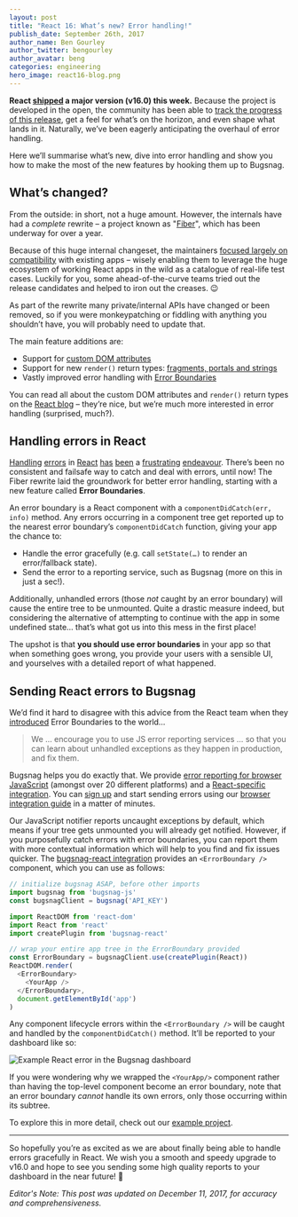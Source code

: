 ```yaml
---
layout: post
title: "React 16: What’s new? Error handling!"
publish_date: September 26th, 2017
author_name: Ben Gourley
author_twitter: bengourley
author_avatar: beng
categories: engineering
hero_image: react16-blog.png
---
```



__React [shipped][react-16-launch] a major version (v16.0) this week.__ Because
the project is developed in the open, the community has been able to [track the progress of this release][16-release-issue],
get a feel for what’s on the horizon, and even shape what lands in it. Naturally,
we’ve been eagerly anticipating the overhaul of error handling.

Here we’ll summarise what’s new, dive into error handling and show you how to make
the most of the new features by hooking them up to Bugsnag.

## What’s changed?

From the outside: in short, not a huge amount. However, the internals have had a
_complete_ rewrite – a project known as "[Fiber][fiber]", which has been underway
for over a year.

Because of this huge internal changeset, the maintainers [focused largely on compatibility][16-rc-issue]
with existing apps – wisely enabling them to leverage the huge ecosystem of working
React apps in the wild as a catalogue of real-life test cases. Luckily for you,
some ahead-of-the-curve teams tried out the release candidates and helped to iron
out the creases. 😉

As part of the rewrite many private/internal APIs have changed or been removed,
so if you were monkeypatching or fiddling with anything you shouldn’t have, you
will probably need to update that.

The main feature additions are:

- Support for [custom DOM attributes][custom-dom-attributes]
- Support for new `render()` return types: [fragments, portals and strings][render-return-types]
- Vastly improved error handling with [Error Boundaries][error-boundaries]

You can read all about the custom DOM attributes and `render()` return types on
the [React blog][react-16-launch] – they’re nice, but we’re much more interested
in error handling (surprised, much?).

## Handling errors in React

[Handling][error-issue-1] [errors][error-issue-2] in [React][error-issue-3]
[has][error-issue-5] [been][error-issue-6] a [frustrating][error-issue-6] [endeavour][error-issue-7].
There’s been no consistent and failsafe way to catch and deal with errors, until now!
The Fiber rewrite laid the groundwork for better error handling, starting with a
new feature called __Error Boundaries__.

An error boundary is a React component with a `componentDidCatch(err, info)` method.
Any errors occurring in a component tree get reported up to the nearest error boundary’s
`componentDidCatch` function, giving your app the chance to:

- Handle the error gracefully (e.g. call `setState(…)` to render an error/fallback state).
- Send the error to a reporting service, such as Bugsnag (more on this in just a sec!).

Additionally, unhandled errors (those _not_ caught by an error boundary) will cause
the entire tree to be unmounted. Quite a drastic measure indeed, but considering
the alternative of attempting to continue with the app in some undefined state…
that’s what got us into this mess in the first place!

The upshot is that __you should use error boundaries__ in your app so that when
something goes wrong, you provide your users with a sensible UI, and yourselves
with a detailed report of what happened.

## Sending React errors to Bugsnag

We’d find it hard to disagree with this advice from the React team when
they [introduced][error-boundaries] Error Boundaries to the world…

> We … encourage you to use JS error reporting services … so that you can learn
> about unhandled exceptions as they happen in production, and fix them.

Bugsnag helps you do exactly that. We provide [error reporting for browser JavaScript][js-platform]
(amongst over 20 different platforms) and a [React-specific integration][bugsnag-react]. You can [sign up][sign-up]
and start sending errors using our [browser integration guide][bugsnag-docs] in a matter of minutes.

Our JavaScript notifier reports uncaught exceptions by default, which means if
your tree gets unmounted you will already get notified. However, if you purposefully
catch errors with error boundaries, you can report them with more contextual information
which will help to you find and fix issues quicker. The [bugsnag-react integration][bugsnag-react]
provides an `<ErrorBoundary />` component, which you can use as follows:

```js
// initialize bugsnag ASAP, before other imports
import bugsnag from 'bugsnag-js'
const bugsnagClient = bugsnag('API_KEY')

import ReactDOM from 'react-dom'
import React from 'react'
import createPlugin from 'bugsnag-react'

// wrap your entire app tree in the ErrorBoundary provided
const ErrorBoundary = bugsnagClient.use(createPlugin(React))
ReactDOM.render(
  <ErrorBoundary>
    <YourApp />
  </ErrorBoundary>,
  document.getElementById('app')
)
```

Any component lifecycle errors within the `<ErrorBoundary />` will be caught and
handled by the `componentDidCatch()` method. It’ll be reported to your dashboard
like so:

![Example React error in the Bugsnag dashboard](/img/posts/react-component-stack.png)

If you were wondering why we wrapped the `<YourApp/>` component rather than having
the top-level component become an error boundary, note that an error boundary _cannot_
handle its own errors, only those occurring within its subtree.

To explore this in more detail, check out our [example project][example-project].

---

So hopefully you’re as excited as we are about finally being able to handle errors
gracefully in React. We wish you a smooth and speedy upgrade to v16.0 and hope
to see you sending some high quality reports to your dashboard in the near future!
🎉

*Editor's Note: This post was updated on December 11, 2017, for accuracy and comprehensiveness.*

[16-release-issue]: https://github.com/facebook/react/issues/8854
[fiber]: https://gist.github.com/duivvv/2ba00d413b8ff7bc1fa5a2e51c61ba43
[16-rc-issue]: https://github.com/facebook/react/issues/10294#issue-245838506
[custom-dom-attributes]: https://facebook.github.io/react/blog/2017/09/08/dom-attributes-in-react-16.html
[error-boundaries]: https://facebook.github.io/react/blog/2017/07/26/error-handling-in-react-16.html
[error-issue-1]: https://github.com/facebook/react/issues/2461
[error-issue-2]: https://github.com/facebook/react/issues/4910
[error-issue-3]: https://github.com/ReactTraining/react-router/issues/2338
[error-issue-4]: https://github.com/facebook/react/issues/1593
[error-issue-5]: https://github.com/facebook/react/issues/4026
[error-issue-6]: https://github.com/facebook/react/issues/6895
[error-issue-7]: https://github.com/facebook/react/issues/8579
[example-project]: https://github.com/bugsnag/bugsnag-react/tree/master/example
[react-16-launch]: https://facebook.github.io/react/blog/2017/09/26/react-v16.0.html
[render-return-types]: https://facebook.github.io/react/docs/react-component.html#render
[bugsnag-docs]: https://docs.bugsnag.com/platforms/browsers/react/
[bugsnag-react]: https://github.com/bugsnag/bugsnag-react/
[sign-up]: https://app.bugsnag.com/user/new
[js-platform]: https://www.bugsnag.com/platforms/javascript/
